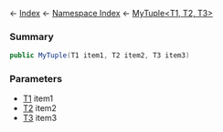 ← [Index](Api-Index) ← [Namespace Index](Namespace-Index) ← [MyTuple\<T1, T2, T3>](VRage.MyTuple`3)

### Summary

```csharp
public MyTuple(T1 item1, T2 item2, T3 item3)
```

### Parameters

* [T1]() item1
* [T2]() item2
* [T3]() item3
